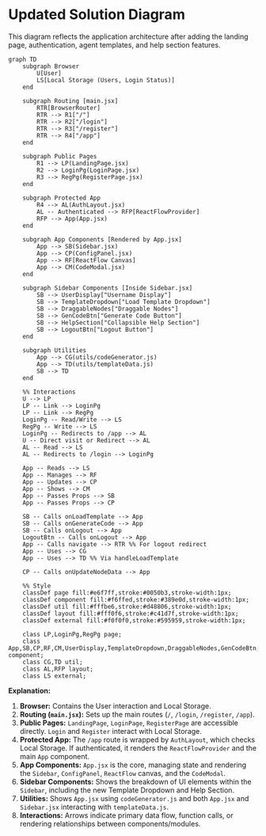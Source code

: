 # Updated Solution Diagram

This diagram reflects the application architecture after adding the landing page, authentication, agent templates, and help section features.

```mermaid
graph TD
    subgraph Browser
        U[User]
        LS[Local Storage (Users, Login Status)]
    end

    subgraph Routing [main.jsx]
        RTR[BrowserRouter]
        RTR --> R1["/"]
        RTR --> R2["/login"]
        RTR --> R3["/register"]
        RTR --> R4["/app"]
    end

    subgraph Public Pages
        R1 --> LP(LandingPage.jsx)
        R2 --> LoginPg(LoginPage.jsx)
        R3 --> RegPg(RegisterPage.jsx)
    end

    subgraph Protected App
        R4 --> AL(AuthLayout.jsx)
        AL -- Authenticated --> RFP[ReactFlowProvider]
        RFP --> App(App.jsx)
    end

    subgraph App Components [Rendered by App.jsx]
        App --> SB(Sidebar.jsx)
        App --> CP(ConfigPanel.jsx)
        App --> RF[ReactFlow Canvas]
        App --> CM(CodeModal.jsx)
    end

    subgraph Sidebar Components [Inside Sidebar.jsx]
        SB --> UserDisplay["Username Display"]
        SB --> TemplateDropdown["Load Template Dropdown"]
        SB --> DraggableNodes["Draggable Nodes"]
        SB --> GenCodeBtn["Generate Code Button"]
        SB --> HelpSection["Collapsible Help Section"]
        SB --> LogoutBtn["Logout Button"]
    end

    subgraph Utilities
        App --> CG(utils/codeGenerator.js)
        App --> TD(utils/templateData.js)
        SB --> TD
    end

    %% Interactions
    U --> LP
    LP -- Link --> LoginPg
    LP -- Link --> RegPg
    LoginPg -- Read/Write --> LS
    RegPg -- Write --> LS
    LoginPg -- Redirects to /app --> AL
    U -- Direct visit or Redirect --> AL
    AL -- Read --> LS
    AL -- Redirects to /login --> LoginPg

    App -- Reads --> LS
    App -- Manages --> RF
    App -- Updates --> CP
    App -- Shows --> CM
    App -- Passes Props --> SB
    App -- Passes Props --> CP

    SB -- Calls onLoadTemplate --> App
    SB -- Calls onGenerateCode --> App
    SB -- Calls onLogout --> App
    LogoutBtn -- Calls onLogout --> App
    App -- Calls navigate --> RTR %% For logout redirect
    App -- Uses --> CG
    App -- Uses --> TD %% Via handleLoadTemplate

    CP -- Calls onUpdateNodeData --> App

    %% Style
    classDef page fill:#e6f7ff,stroke:#0050b3,stroke-width:1px;
    classDef component fill:#f6ffed,stroke:#389e0d,stroke-width:1px;
    classDef util fill:#fffbe6,stroke:#d48806,stroke-width:1px;
    classDef layout fill:#fff0f6,stroke:#c41d7f,stroke-width:1px;
    classDef external fill:#f0f0f0,stroke:#595959,stroke-width:1px;

    class LP,LoginPg,RegPg page;
    class App,SB,CP,RF,CM,UserDisplay,TemplateDropdown,DraggableNodes,GenCodeBtn,HelpSection,LogoutBtn component;
    class CG,TD util;
    class AL,RFP layout;
    class LS external;

```

**Explanation:**

1.  **Browser:** Contains the User interaction and Local Storage.
2.  **Routing (`main.jsx`):** Sets up the main routes (`/`, `/login`, `/register`, `/app`).
3.  **Public Pages:** `LandingPage`, `LoginPage`, `RegisterPage` are accessible directly. `Login` and `Register` interact with Local Storage.
4.  **Protected App:** The `/app` route is wrapped by `AuthLayout`, which checks Local Storage. If authenticated, it renders the `ReactFlowProvider` and the main `App` component.
5.  **App Components:** `App.jsx` is the core, managing state and rendering the `Sidebar`, `ConfigPanel`, `ReactFlow` canvas, and the `CodeModal`.
6.  **Sidebar Components:** Shows the breakdown of UI elements within the `Sidebar`, including the new Template Dropdown and Help Section.
7.  **Utilities:** Shows `App.jsx` using `codeGenerator.js` and both `App.jsx` and `Sidebar.jsx` interacting with `templateData.js`.
8.  **Interactions:** Arrows indicate primary data flow, function calls, or rendering relationships between components/modules.